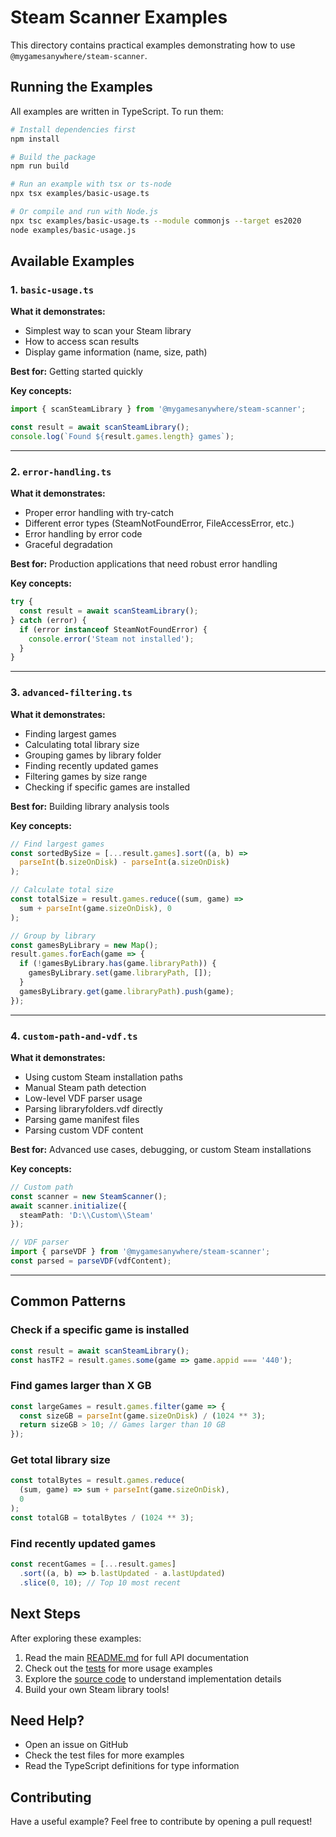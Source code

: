 # Steam Scanner Examples

This directory contains practical examples demonstrating how to use `@mygamesanywhere/steam-scanner`.

## Running the Examples

All examples are written in TypeScript. To run them:

```bash
# Install dependencies first
npm install

# Build the package
npm run build

# Run an example with tsx or ts-node
npx tsx examples/basic-usage.ts

# Or compile and run with Node.js
npx tsc examples/basic-usage.ts --module commonjs --target es2020
node examples/basic-usage.js
```

## Available Examples

### 1. `basic-usage.ts`

**What it demonstrates:**
- Simplest way to scan your Steam library
- How to access scan results
- Display game information (name, size, path)

**Best for:** Getting started quickly

**Key concepts:**
```typescript
import { scanSteamLibrary } from '@mygamesanywhere/steam-scanner';

const result = await scanSteamLibrary();
console.log(`Found ${result.games.length} games`);
```

---

### 2. `error-handling.ts`

**What it demonstrates:**
- Proper error handling with try-catch
- Different error types (SteamNotFoundError, FileAccessError, etc.)
- Error handling by error code
- Graceful degradation

**Best for:** Production applications that need robust error handling

**Key concepts:**
```typescript
try {
  const result = await scanSteamLibrary();
} catch (error) {
  if (error instanceof SteamNotFoundError) {
    console.error('Steam not installed');
  }
}
```

---

### 3. `advanced-filtering.ts`

**What it demonstrates:**
- Finding largest games
- Calculating total library size
- Grouping games by library folder
- Finding recently updated games
- Filtering games by size range
- Checking if specific games are installed

**Best for:** Building library analysis tools

**Key concepts:**
```typescript
// Find largest games
const sortedBySize = [...result.games].sort((a, b) =>
  parseInt(b.sizeOnDisk) - parseInt(a.sizeOnDisk)
);

// Calculate total size
const totalSize = result.games.reduce((sum, game) =>
  sum + parseInt(game.sizeOnDisk), 0
);

// Group by library
const gamesByLibrary = new Map();
result.games.forEach(game => {
  if (!gamesByLibrary.has(game.libraryPath)) {
    gamesByLibrary.set(game.libraryPath, []);
  }
  gamesByLibrary.get(game.libraryPath).push(game);
});
```

---

### 4. `custom-path-and-vdf.ts`

**What it demonstrates:**
- Using custom Steam installation paths
- Manual Steam path detection
- Low-level VDF parser usage
- Parsing libraryfolders.vdf directly
- Parsing game manifest files
- Parsing custom VDF content

**Best for:** Advanced use cases, debugging, or custom Steam installations

**Key concepts:**
```typescript
// Custom path
const scanner = new SteamScanner();
await scanner.initialize({
  steamPath: 'D:\\Custom\\Steam'
});

// VDF parser
import { parseVDF } from '@mygamesanywhere/steam-scanner';
const parsed = parseVDF(vdfContent);
```

---

## Common Patterns

### Check if a specific game is installed

```typescript
const result = await scanSteamLibrary();
const hasTF2 = result.games.some(game => game.appid === '440');
```

### Find games larger than X GB

```typescript
const largeGames = result.games.filter(game => {
  const sizeGB = parseInt(game.sizeOnDisk) / (1024 ** 3);
  return sizeGB > 10; // Games larger than 10 GB
});
```

### Get total library size

```typescript
const totalBytes = result.games.reduce(
  (sum, game) => sum + parseInt(game.sizeOnDisk),
  0
);
const totalGB = totalBytes / (1024 ** 3);
```

### Find recently updated games

```typescript
const recentGames = [...result.games]
  .sort((a, b) => b.lastUpdated - a.lastUpdated)
  .slice(0, 10); // Top 10 most recent
```

## Next Steps

After exploring these examples:

1. Read the main [README.md](../README.md) for full API documentation
2. Check out the [tests](../tests/) for more usage examples
3. Explore the [source code](../src/) to understand implementation details
4. Build your own Steam library tools!

## Need Help?

- Open an issue on GitHub
- Check the test files for more examples
- Read the TypeScript definitions for type information

## Contributing

Have a useful example? Feel free to contribute by opening a pull request!
